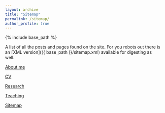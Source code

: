 ```yaml
---
layout: archive
title: "Sitemap"
permalink: /sitemap/
author_profile: true
---
```


{% include base_path %}

A list of all the posts and pages found on the site. For you robots out there is an [XML version]({{ base_path }}/sitemap.xml) available for digesting as well.

[About me](/)

[CV](/cv/)

[Research](/research/)

[Teaching](/teaching/)

[Sitemap](/sitemap/)